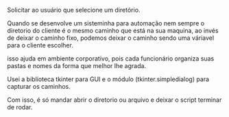 Solicitar ao usuário que selecione um diretório.

Quando se desenvolve um sisteminha para automação nem sempre o diretorio do cliente é o mesmo caminho que está na sua maquina, ao invés de deixar o caminho fixo, podemos deixar o caminho sendo uma váriavel para o cliente escolher.

isso ajuda em ambiente corporativo, pois cada funcionário organiza suas pastas e nomes da forma que melhor lhe agrada.

Usei a biblíoteca tkinter para GUI e o módulo (tkinter.simpledialog) para capturar os caminhos. 

Com isso, é só mandar abrir o diretorio ou arquivo e deixar o script terminar de rodar.

